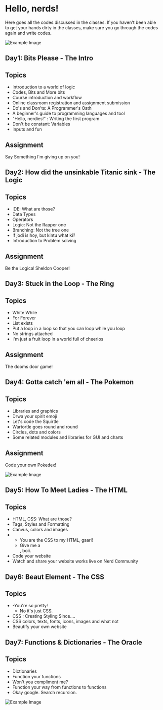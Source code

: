 # Hello, nerds!

Here goes all the codes discussed in the classes. If you haven't been able to get your hands dirty in the classes, make sure you go through the codes again and write codes.

![Example Image][1]

[1]: https://media.boingboing.net/wp-content/uploads/2017/02/0d184219b7a5ab8e6c89cabef1372649c453fa3f_main_hero_image.jpg

## Day1: Bits Please - The Intro

Topics
------

* Introduction to a world of logic
* Codes, Bits and More bits
* Course introduction and workflow
* Online classroom registration and assignment submission 
* Do's and Don'ts: A Programmer's Oath
* A beginner's guide to programming languages and tool
* "Hello, nerdies!" : Writing the first program
* Don't be constant: Variables
* Inputs and fun

Assignment
-------
Say Something I'm giving up on you!


## Day2: How did the unsinkable Titanic sink - The Logic

Topics
------

* IDE: What are those?
* Data Types
* Operators
* Logic: Not the Rapper one
* Branching: Not the tree one
* If jodi is hoy, but kintu what ki?
* Introduction to Problem solving

Assignment
-------
Be the Logical Sheldon Cooper!

## Day3: Stuck in the Loop - The Ring

Topics
------

* White While
* For Forever
* List exists
* Put a loop in a loop so that you can loop while you loop
* No strings attached
* I'm just a fruit loop in a world full of cheerios

Assignment
-------
The dooms door game!

## Day4:  Gotta catch 'em all - The Pokemon

Topics
------

* Libraries and graphics
* Drwa your spirit emoji
* Let's code the Squirtle
* Wartortle goes round and round
* Circles, dots and colors
* Some related modules and libraries for GUI and charts

Assignment
-------
Code your own Pokedex! 

![Example Image][2]

[2]: https://studyopedia.com/wp-content/uploads/2017/09/Learn-Python.png

## Day5: How To Meet Ladies - The HTML

Topics
------

* HTML, CSS: What are those?
* Tags, Styles and Formatting
* Canvus, colors and images
* 	- You are the CSS to my HTML, gaarl! 
	- Give me a </br>, boii.
* 	Code your website
* 	Watch and share your website works live on Nerd Community

## Day6: Beaut Element - The CSS

Topics
------

* -You're so pretty! 
  - No it's just CSS.
* CSS : Creating Styling Since....
* CSS colors, texts, fonts, icons, images and what not
* Beautify your own website

## Day7: Functions & Dictionaries - The Oracle

Topics
------

* Dictionaries
* Function your functions
* Won't you compliment me?
* Function your way from functions to functions
* Okay google. Search recursion.

![Example Image][3]

[3]: https://udemy-images.udemy.com/course/480x270/426570_1b91_3.jpg

